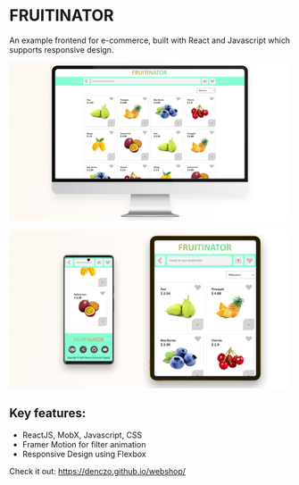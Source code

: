 # FRUITINATOR

An example frontend for e-commerce, built with React and Javascript which supports responsive design.  

![Desktop View](frontend/public/DesktopView.jpg?raw=true "Desktop View")

![Mobile View](frontend/public/MobileView.jpg?raw=true "Mobile View")


## Key features:

- ReactJS, MobX, Javascript, CSS
- Framer Motion for filter animation 
- Responsive Design using Flexbox

Check it out:
https://denczo.github.io/webshop/